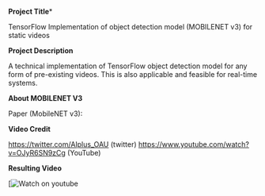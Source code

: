 **Project Title***

TensorFlow Implementation of object detection model (MOBILENET v3) for static videos

**Project Description**

A technical implementation of TensorFlow object detection model for any form of pre-existing videos. This is also applicable and feasible for real-time systems. 

**About MOBILENET V3**


Paper (MobileNET v3): 


**Video Credit**

https://twitter.com/AIplus_OAU (twitter)
https://www.youtube.com/watch?v=OJyR6SN9zCg (YouTube)

**Resulting Video**

[![Watch on youtube](https://www.youtube.com/watch?v=rQn_a_681x0)




